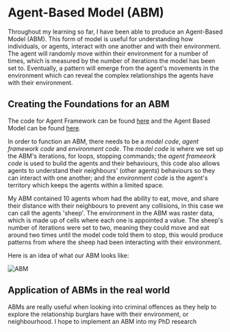 # **Agent-Based Model (ABM)** 



Throughout my learning so far, I have been able to produce an Agent-Based Model (ABM). This form of model is useful for understanding how individuals, or agents, interact with one another and with their environment. The agent will randomly move within their environment for a number of times, which is measured by the number of iterations the model has been set to. Eventually, a pattern will emerge from the agent's movements in the environment which can reveal the complex relationships the agents have with their environment. 



## **Creating the Foundations for an ABM**


The code for Agent Framework can be found [here](https://github.com/LivJH/LivJH.github.io/blob/master/AgentFrameworkcopy.py) and the Agent Based Model can be found [here](https://github.com/LivJH/LivJH.github.io/blob/master/ABM.py). 

In order to function an ABM, there needs to be a *model code*, *agent framework code* and *environment code*. The *model code* is where we set up the ABM's iterations, for loops, stopping commands; the *agent frameeork code* is used to build the agents and their behaviours, this code also allows agents to understand their neighbours' (other agents) behaviours so they can interact with one another; and the *environment code* is the agent's territory which keeps the agents within a limited space. 

My ABM contained 10 agents whom had the ability to eat, move, and share their distance with their neighbours to prevent any collisions, in this case we can call the agents 'sheep'. The environment in the ABM was raster data, which is made up of cells where each one is appointed a value. The sheep's number of iterations were set to two, meaning they could move and eat around two times until the model code told them to stop, this would produce patterns from where the sheep had been interacting with their environment. 

Here is an idea of what our ABM looks like:

![ABM](ABM.gif)


## **Application of ABMs in the real world**


ABMs are really useful when looking into criminal offences as they help to explore the relationship burglars have with their environment, or neighbourhood. I hope to implement an ABM into my PhD research 
